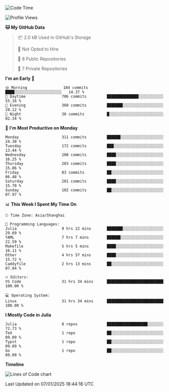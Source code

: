 <!--START_SECTION:waka-->
![Code Time](http://img.shields.io/badge/Code%20Time-131%20hrs-blue)

![Profile Views](http://img.shields.io/badge/Profile%20Views-22-blue)

**🐱 My GitHub Data** 

> 📦 2.0 kB Used in GitHub's Storage 
 > 
> 🚫 Not Opted to Hire
 > 
> 📜 8 Public Repositories 
 > 
> 🔑 7 Private Repositories 
 > 
**I'm an Early 🐤** 

```text
🌞 Morning                184 commits         ████░░░░░░░░░░░░░░░░░░░░░   14.37 % 
🌆 Daytime                706 commits         ██████████████░░░░░░░░░░░   55.16 % 
🌃 Evening                360 commits         ███████░░░░░░░░░░░░░░░░░░   28.12 % 
🌙 Night                  30 commits          █░░░░░░░░░░░░░░░░░░░░░░░░   02.34 % 
```
📅 **I'm Most Productive on Monday** 

```text
Monday                   311 commits         ██████░░░░░░░░░░░░░░░░░░░   24.30 % 
Tuesday                  172 commits         ███░░░░░░░░░░░░░░░░░░░░░░   13.44 % 
Wednesday                208 commits         ████░░░░░░░░░░░░░░░░░░░░░   16.25 % 
Thursday                 203 commits         ████░░░░░░░░░░░░░░░░░░░░░   15.86 % 
Friday                   83 commits          ██░░░░░░░░░░░░░░░░░░░░░░░   06.48 % 
Saturday                 201 commits         ████░░░░░░░░░░░░░░░░░░░░░   15.70 % 
Sunday                   102 commits         ██░░░░░░░░░░░░░░░░░░░░░░░   07.97 % 
```


📊 **This Week I Spent My Time On** 

```text
🕑︎ Time Zone: Asia/Shanghai

💬 Programming Languages: 
Julia                    9 hrs 22 mins       ███████░░░░░░░░░░░░░░░░░░   29.69 % 
YAML                     7 hrs 7 mins        ██████░░░░░░░░░░░░░░░░░░░   22.59 % 
Makefile                 5 hrs 5 mins        ████░░░░░░░░░░░░░░░░░░░░░   16.11 % 
Other                    4 hrs 57 mins       ████░░░░░░░░░░░░░░░░░░░░░   15.72 % 
Caddyfile                2 hrs 13 mins       ██░░░░░░░░░░░░░░░░░░░░░░░   07.04 % 

🔥 Editors: 
VS Code                  31 hrs 34 mins      █████████████████████████   100.00 % 

💻 Operating System: 
Linux                    31 hrs 34 mins      █████████████████████████   100.00 % 
```

**I Mostly Code in Julia** 

```text
Julia                    8 repos             ██████████████████░░░░░░░   72.73 % 
TeX                      1 repo              ██░░░░░░░░░░░░░░░░░░░░░░░   09.09 % 
Typst                    1 repo              ██░░░░░░░░░░░░░░░░░░░░░░░   09.09 % 
Go                       1 repo              ██░░░░░░░░░░░░░░░░░░░░░░░   09.09 % 
```



**Timeline**

![Lines of Code chart](https://raw.githubusercontent.com/dhtantoy/dhtantoy/main/assets/bar_graph.png)


 Last Updated on 07/01/2025 18:44:16 UTC
<!--END_SECTION:waka-->



<!--
**dhtantoy/dhtantoy** is a ✨ _special_ ✨ repository because its `README.md` (this file) appears on your GitHub profile.

Here are some ideas to get you started:

- 🔭 I’m currently working on ...
- 🌱 I’m currently learning ...
- 👯 I’m looking to collaborate on ...
- 🤔 I’m looking for help with ...
- 💬 Ask me about ...
- 📫 How to reach me: ...
- 😄 Pronouns: ...
- ⚡ Fun fact: ...
-->
